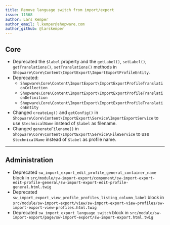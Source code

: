 ```yaml
---
title: Remove language switch from import/export
issue: 11568
author: Lars Kemper
author_email: l.kemper@shopware.com
author_github: @larskemper
---
```

## Core
- Deprecated the `$label` property and the `getLabel()`, `setLabel()`, `getTranslations()`, `setTranslations()` methods in `Shopware\Core\Content\ImportExport\ImportExportProfileEntity`.
- Deprecated:
    - `Shopware\Core\Content\ImportExport\ImportExportProfileTranslationCollection`
    - `Shopware\Core\Content\ImportExport\ImportExportProfileTranslationDefinition`
    - `Shopware\Core\Content\ImportExport\ImportExportProfileTranslationEntity`
- Changed `createLog()` and `getConfig()` in `Shopware\Core\Content\ImportExport\Service\ImportExportService` to use `$technicalName` instead of `$label` as filename.
- Changed `generateFilename()` in `Shopware\Core\Content\ImportExport\Service\FileService` to use `$technicalName` instead of `$label` as profile name.
___
## Administration
- Deprecated `sw_import_export_edit_profile_general_container_name` block in `src/module/sw-import-export/component/sw-import-export-edit-profile-general/sw-import-export-edit-profile-general.html.twig`
- Deprecated `sw_import_export_view_profile_profiles_listing_column_label` block in `src/module/sw-import-export/view/sw-import-export-view-profiles/sw-import-export-view-profiles.html.twig`
- Deprecated `sw_import_export_language_switch` block in `src/module/sw-import-export/page/sw-import-export/sw-import-export.html.twig`
